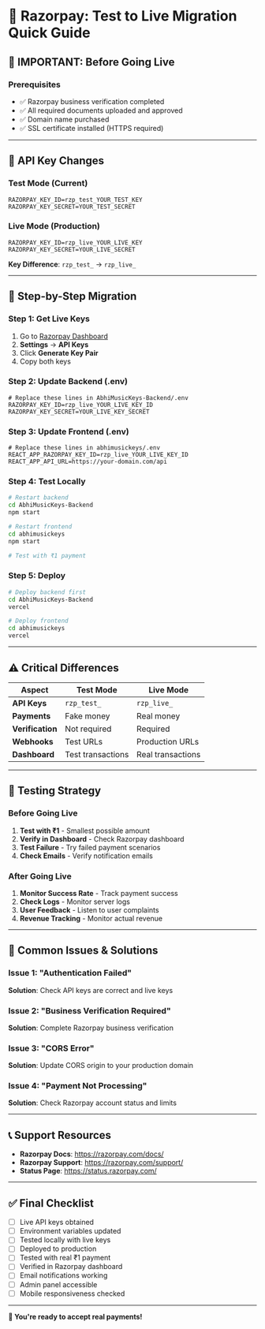 # 🔄 Razorpay: Test to Live Migration Quick Guide

## 🚨 **IMPORTANT: Before Going Live**

### **Prerequisites**
- ✅ Razorpay business verification completed
- ✅ All required documents uploaded and approved
- ✅ Domain name purchased
- ✅ SSL certificate installed (HTTPS required)

---

## 🔑 **API Key Changes**

### **Test Mode (Current)**
```env
RAZORPAY_KEY_ID=rzp_test_YOUR_TEST_KEY
RAZORPAY_KEY_SECRET=YOUR_TEST_SECRET
```

### **Live Mode (Production)**
```env
RAZORPAY_KEY_ID=rzp_live_YOUR_LIVE_KEY
RAZORPAY_KEY_SECRET=YOUR_LIVE_SECRET
```

**Key Difference**: `rzp_test_` → `rzp_live_`

---

## 📝 **Step-by-Step Migration**

### **Step 1: Get Live Keys**
1. Go to [Razorpay Dashboard](https://dashboard.razorpay.com/)
2. **Settings** → **API Keys**
3. Click **Generate Key Pair**
4. Copy both keys

### **Step 2: Update Backend (.env)**
```env
# Replace these lines in AbhiMusicKeys-Backend/.env
RAZORPAY_KEY_ID=rzp_live_YOUR_LIVE_KEY_ID
RAZORPAY_KEY_SECRET=YOUR_LIVE_KEY_SECRET
```

### **Step 3: Update Frontend (.env)**
```env
# Replace these lines in abhimusickeys/.env
REACT_APP_RAZORPAY_KEY_ID=rzp_live_YOUR_LIVE_KEY_ID
REACT_APP_API_URL=https://your-domain.com/api
```

### **Step 4: Test Locally**
```bash
# Restart backend
cd AbhiMusicKeys-Backend
npm start

# Restart frontend
cd abhimusickeys
npm start

# Test with ₹1 payment
```

### **Step 5: Deploy**
```bash
# Deploy backend first
cd AbhiMusicKeys-Backend
vercel

# Deploy frontend
cd abhimusickeys
vercel
```

---

## ⚠️ **Critical Differences**

| Aspect | Test Mode | Live Mode |
|--------|-----------|-----------|
| **API Keys** | `rzp_test_` | `rzp_live_` |
| **Payments** | Fake money | Real money |
| **Verification** | Not required | Required |
| **Webhooks** | Test URLs | Production URLs |
| **Dashboard** | Test transactions | Real transactions |

---

## 🧪 **Testing Strategy**

### **Before Going Live**
1. **Test with ₹1** - Smallest possible amount
2. **Verify in Dashboard** - Check Razorpay dashboard
3. **Test Failure** - Try failed payment scenarios
4. **Check Emails** - Verify notification emails

### **After Going Live**
1. **Monitor Success Rate** - Track payment success
2. **Check Logs** - Monitor server logs
3. **User Feedback** - Listen to user complaints
4. **Revenue Tracking** - Monitor actual revenue

---

## 🚨 **Common Issues & Solutions**

### **Issue 1: "Authentication Failed"**
**Solution**: Check API keys are correct and live keys

### **Issue 2: "Business Verification Required"**
**Solution**: Complete Razorpay business verification

### **Issue 3: "CORS Error"**
**Solution**: Update CORS origin to your production domain

### **Issue 4: "Payment Not Processing"**
**Solution**: Check Razorpay account status and limits

---

## 📞 **Support Resources**

- **Razorpay Docs**: https://razorpay.com/docs/
- **Razorpay Support**: https://razorpay.com/support/
- **Status Page**: https://status.razorpay.com/

---

## ✅ **Final Checklist**

- [ ] Live API keys obtained
- [ ] Environment variables updated
- [ ] Tested locally with live keys
- [ ] Deployed to production
- [ ] Tested with real ₹1 payment
- [ ] Verified in Razorpay dashboard
- [ ] Email notifications working
- [ ] Admin panel accessible
- [ ] Mobile responsiveness checked

---

**🎯 You're ready to accept real payments!**
